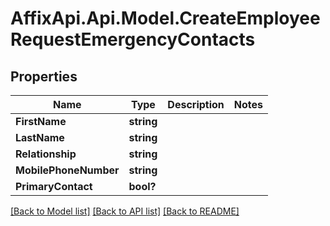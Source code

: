 # AffixApi.Api.Model.CreateEmployeeRequestEmergencyContacts

## Properties

Name | Type | Description | Notes
------------ | ------------- | ------------- | -------------
**FirstName** | **string** |  | 
**LastName** | **string** |  | 
**Relationship** | **string** |  | 
**MobilePhoneNumber** | **string** |  | 
**PrimaryContact** | **bool?** |  | 

[[Back to Model list]](../README.md#documentation-for-models) [[Back to API list]](../README.md#documentation-for-api-endpoints) [[Back to README]](../README.md)

